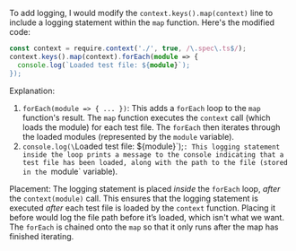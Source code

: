 To add logging, I would modify the `context.keys().map(context)` line to include a logging statement within the `map` function. Here's the modified code:

```typescript
const context = require.context('./', true, /\.spec\.ts$/);
context.keys().map(context).forEach(module => {
  console.log(`Loaded test file: ${module}`);
});
```

Explanation:

1.  `forEach(module => { ... })`: This adds a `forEach` loop to the `map` function's result. The `map` function executes the `context` call (which loads the module) for each test file. The `forEach` then iterates through the loaded modules (represented by the `module` variable).
2.  `console.log(\`Loaded test file: ${module}\`);`: This logging statement inside the loop prints a message to the console indicating that a test file has been loaded, along with the path to the file (stored in the `module` variable).

Placement: The logging statement is placed *inside* the `forEach` loop, *after* the `context(module)` call.  This ensures that the logging statement is executed *after* each test file is loaded by the `context` function.  Placing it before would log the file path before it’s loaded, which isn't what we want.  The `forEach` is chained onto the `map` so that it only runs after the map has finished iterating.